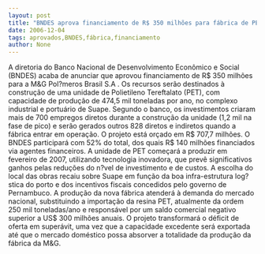 ```yaml
---
layout: post
title: "BNDES aprova financiamento de R$ 350 milhões para fábrica de PET da M&G em Suape"
date: 2006-12-04
tags: aprovados,BNDES,fábrica,financiamento
author: None
---
```

A diretoria do Banco Nacional de Desenvolvimento Econômico e Social (BNDES) acaba de anunciar que aprovou financiamento de R$ 350 milhões para a M&amp;G Pol?meros Brasil S.A . Os recursos serão destinados à construção de uma unidade de Polietileno Tereftalato (PET), com capacidade de produção de 474,5 mil toneladas por ano, no complexo industrial e portuário de Suape. 
Segundo o banco, os investimentos criaram mais de 700 empregos diretos durante a construção da unidade (1,2 mil na fase de pico) e serão gerados outros 828 diretos e indiretos quando a fábrica entrar em operação. O projeto está orçado em R$ 707,7 milhões. O BNDES participará com 52% do total, dos quais R$ 140 milhões financiados via agentes financeiros. 
A unidade de PET começará a produzir em fevereiro de 2007, utilizando tecnologia inovadora, que prevê significativos ganhos pelas reduções do n?vel de investimento e de custos. A escolha do local das obras recaiu sobre Suape em função da boa infra-estrutura log?stica do porto e dos incentivos fiscais concedidos pelo governo de Pernambuco. 
A produção da nova fábrica atenderá à demanda do mercado nacional, substituindo a importação da resina PET, atualmente da ordem 250 mil toneladas/ano e responsável por um saldo comercial negativo superior a US$ 300 milhões anuais. O projeto transformará o déficit de oferta em superávit, uma vez que a capacidade excedente será exportada até que o mercado doméstico possa absorver a totalidade da produção da fábrica da M&amp;G.  